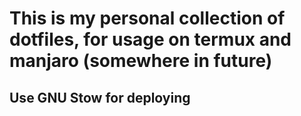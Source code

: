 # This is my personal collection of dotfiles, for usage on termux and manjaro (somewhere in future)

## Use GNU Stow for deploying
